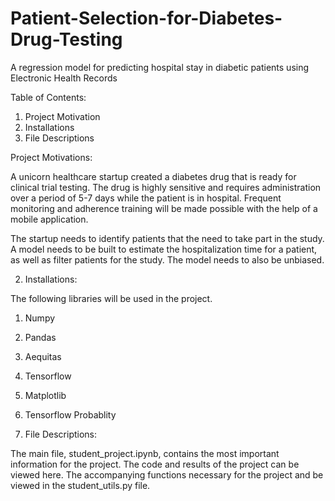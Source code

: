 # Patient-Selection-for-Diabetes-Drug-Testing
A regression model for predicting hospital stay in diabetic patients using Electronic Health Records

Table of Contents:
1. Project Motivation
2. Installations
3. File Descriptions

Project Motivations:

 A unicorn healthcare startup created a diabetes drug that is ready for clinical trial testing. The drug is highly sensitive and requires administration over a period of 5-7 days while the patient is in hospital. Frequent monitoring and adherence training will be made possible with the help of a mobile application.

 The startup needs to identify patients that the need to take part in the study. A model needs to be built to estimate the hospitalization time for a patient, as well as filter patients for the study. The model needs to also be unbiased.

 2. Installations:

 The following libraries will be used in the project.

 1. Numpy
 2. Pandas
 3. Aequitas
 4. Tensorflow
 5. Matplotlib
 6. Tensorflow Probablity

 3. File Descriptions:

 The main file, student_project.ipynb, contains the most important information for the project. The code and results of the project can be viewed here. The accompanying functions necessary for the project and be viewed in the student_utils.py file.
